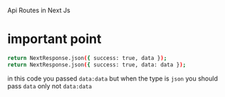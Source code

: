 Api Routes in Next Js

# important point

```bash
return NextResponse.json({ success: true, data });
return NextResponse.json({ success: true, data: data });
```

in this code you passed `data:data` but when the type is `json` you should pass `data` only not `data:data`
